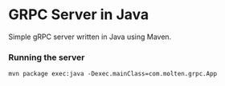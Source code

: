 # GRPC Server in Java
Simple gRPC server written in Java using Maven.

### Running the server
 `mvn package exec:java -Dexec.mainClass=com.molten.grpc.App`
